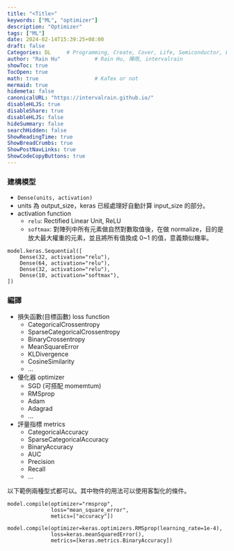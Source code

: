 ```yaml
---
title: "<Title>"
keywords: ["ML", "optimizer"]
description: "Optimizer"
tags: ["ML"]
date: 2024-02-14T15:39:25+08:00
draft: false
Categories: DL     # Programming, Create, Cover, Life, Semiconductor, Leetcode, Logic Design, Daily, OS, CS50, CA
author: "Rain Hu"           # Rain Hu, 陣雨, intervalrain
showToc: true
TocOpen: true
math: true                  # KaTex or not
mermaid: true
hidemeta: false
canonicalURL: "https://intervalrain.github.io/"
disableHLJS: true
disableShare: true
disableHLJS: false
hideSummary: false
searchHidden: false
ShowReadingTime: true
ShowBreadCrumbs: true
ShowPostNavLinks: true
ShowCodeCopyButtons: true
---
```


### 建構模型
+ `Dense(units, activation)`
+ units 為 output_size，keras 已經處理好自動計算 input_size 的部分。
+ activation function
    + `relu`: Rectified Linear Unit, ReLU
    + `softmax`: 對陣列中所有元素做自然對數取值後，在做 normalize，目的是放大最大權重的元素，並且將所有值換成 0~1 的值，意義類似機率。
```
model.keras.Sequential([
    Dense(32, activation="relu"),
    Dense(64, activation="relu"),
    Dense(32, activation="relu"),
    Dense(10, activation="softmax"),
])
```

### 編譯
+ 損失函數(目標函數) loss function
    + CategoricalCrossentropy
    + SparseCategoricalCrossentropy
    + BinaryCrossentropy
    + MeanSquareError
    + KLDivergence
    + CosineSimilarity
    + ...
+ 優化器 optimizer
    + SGD (可搭配 momemtum)
    + RMSprop
    + Adam
    + Adagrad
    + ...
+ 評量指標 metrics
    + CategoricalAccuracy
    + SparseCategoricalAccuracy
    + BinaryAccuracy
    + AUC
    + Precision
    + Recall
    + ...

以下範例兩種型式都可以。其中物件的用法可以使用客製化的條件。
```
model.compile(optimizer="rmsprop",
              loss="mean_square_error",
              metics=["accuracy"])

model.compile(optimizer=keras.optimizers.RMSprop(learning_rate=1e-4),
              loss=keras.meanSquaredError(),
              metrics=[keras.metrics.BinaryAccuracy])
```

